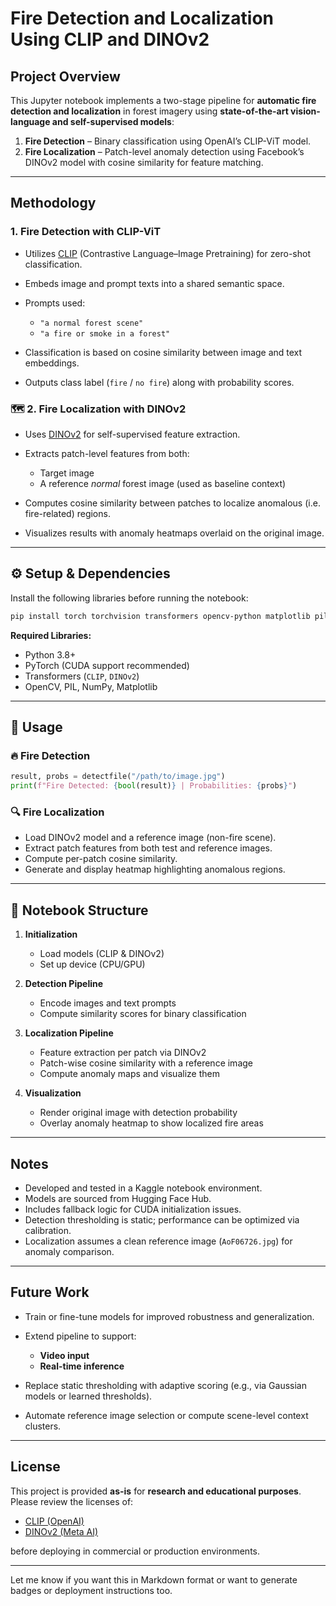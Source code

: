 
#  Fire Detection and Localization Using CLIP and DINOv2

##  Project Overview

This Jupyter notebook implements a two-stage pipeline for **automatic fire detection and localization** in forest imagery using **state-of-the-art vision-language and self-supervised models**:

1. **Fire Detection** – Binary classification using OpenAI’s CLIP-ViT model.
2. **Fire Localization** – Patch-level anomaly detection using Facebook’s DINOv2 model with cosine similarity for feature matching.

---

##  Methodology

###  1. Fire Detection with CLIP-ViT

* Utilizes [CLIP](https://openai.com/research/clip) (Contrastive Language–Image Pretraining) for zero-shot classification.
* Embeds image and prompt texts into a shared semantic space.
* Prompts used:

  * `"a normal forest scene"`
  * `"a fire or smoke in a forest"`
* Classification is based on cosine similarity between image and text embeddings.
* Outputs class label (`fire` / `no fire`) along with probability scores.

### 🗺️ 2. Fire Localization with DINOv2

* Uses [DINOv2](https://github.com/facebookresearch/dinov2) for self-supervised feature extraction.
* Extracts patch-level features from both:

  * Target image
  * A reference *normal* forest image (used as baseline context)
* Computes cosine similarity between patches to localize anomalous (i.e. fire-related) regions.
* Visualizes results with anomaly heatmaps overlaid on the original image.

---

## ⚙️ Setup & Dependencies

Install the following libraries before running the notebook:

```bash
pip install torch torchvision transformers opencv-python matplotlib pillow
```

**Required Libraries:**

* Python 3.8+
* PyTorch (CUDA support recommended)
*  Transformers (`CLIP`, `DINOv2`)
* OpenCV, PIL, NumPy, Matplotlib

---

## 🚀 Usage

### 🔥 Fire Detection

```python
result, probs = detectfile("/path/to/image.jpg")
print(f"Fire Detected: {bool(result)} | Probabilities: {probs}")
```

### 🔍 Fire Localization

* Load DINOv2 model and a reference image (non-fire scene).
* Extract patch features from both test and reference images.
* Compute per-patch cosine similarity.
* Generate and display heatmap highlighting anomalous regions.

---

## 📓 Notebook Structure

1. **Initialization**

   * Load models (CLIP & DINOv2)
   * Set up device (CPU/GPU)
2. **Detection Pipeline**

   * Encode images and text prompts
   * Compute similarity scores for binary classification
3. **Localization Pipeline**

   * Feature extraction per patch via DINOv2
   * Patch-wise cosine similarity with a reference image
   * Compute anomaly maps and visualize them
4. **Visualization**

   * Render original image with detection probability
   * Overlay anomaly heatmap to show localized fire areas

---

##  Notes

* Developed and tested in a Kaggle notebook environment.
* Models are sourced from Hugging Face Hub.
* Includes fallback logic for CUDA initialization issues.
* Detection thresholding is static; performance can be optimized via calibration.
* Localization assumes a clean reference image (`AoF06726.jpg`) for anomaly comparison.

---

##  Future Work

* Train or fine-tune models for improved robustness and generalization.
* Extend pipeline to support:

  * **Video input**
  * **Real-time inference**
* Replace static thresholding with adaptive scoring (e.g., via Gaussian models or learned thresholds).
* Automate reference image selection or compute scene-level context clusters.

---

##  License

This project is provided **as-is** for **research and educational purposes**.
Please review the licenses of:

* [CLIP (OpenAI)](https://github.com/openai/CLIP)
* [DINOv2 (Meta AI)](https://github.com/facebookresearch/dinov2)

before deploying in commercial or production environments.

---

Let me know if you want this in Markdown format or want to generate badges or deployment instructions too.
